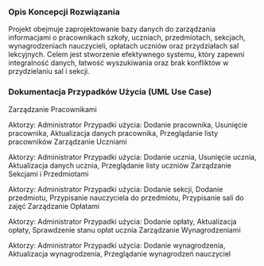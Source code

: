 ### Opis Koncepcji Rozwiązania

Projekt obejmuje zaprojektowanie bazy danych do zarządzania informacjami o pracownikach szkoły, uczniach, przedmiotach, sekcjach, wynagrodzeniach nauczycieli, opłatach uczniów oraz przydziałach sal lekcyjnych. Celem jest stworzenie efektywnego systemu, który zapewni integralność danych, łatwość wyszukiwania oraz brak konfliktów w przydzielaniu sal i sekcji.

### Dokumentacja Przypadków Użycia (UML Use Case)

Zarządzanie Pracownikami

Aktorzy: Administrator
Przypadki użycia: Dodanie pracownika, Usunięcie pracownika, Aktualizacja danych pracownika, Przeglądanie listy pracowników
Zarządzanie Uczniami

Aktorzy: Administrator
Przypadki użycia: Dodanie ucznia, Usunięcie ucznia, Aktualizacja danych ucznia, Przeglądanie listy uczniów
Zarządzanie Sekcjami i Przedmiotami

Aktorzy: Administrator
Przypadki użycia: Dodanie sekcji, Dodanie przedmiotu, Przypisanie nauczyciela do przedmiotu, Przypisanie sali do zajęć
Zarządzanie Opłatami

Aktorzy: Administrator
Przypadki użycia: Dodanie opłaty, Aktualizacja opłaty, Sprawdzenie stanu opłat ucznia
Zarządzanie Wynagrodzeniami

Aktorzy: Administrator
Przypadki użycia: Dodanie wynagrodzenia, Aktualizacja wynagrodzenia, Przeglądanie wynagrodzeń nauczyciel
